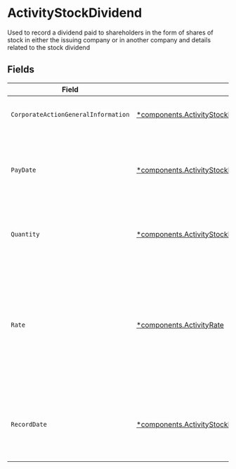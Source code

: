 # ActivityStockDividend

Used to record a dividend paid to shareholders in the form of shares of stock in either the issuing company or in another company and details related to the stock dividend


## Fields

| Field                                                                                                                                                   | Type                                                                                                                                                    | Required                                                                                                                                                | Description                                                                                                                                             | Example                                                                                                                                                 |
| ------------------------------------------------------------------------------------------------------------------------------------------------------- | ------------------------------------------------------------------------------------------------------------------------------------------------------- | ------------------------------------------------------------------------------------------------------------------------------------------------------- | ------------------------------------------------------------------------------------------------------------------------------------------------------- | ------------------------------------------------------------------------------------------------------------------------------------------------------- |
| `CorporateActionGeneralInformation`                                                                                                                     | [*components.ActivityStockDividendCorporateActionGeneralInformation](../../models/components/activitystockdividendcorporateactiongeneralinformation.md) | :heavy_minus_sign:                                                                                                                                      | Common fields for corporate actions                                                                                                                     |                                                                                                                                                         |
| `PayDate`                                                                                                                                               | [*components.ActivityStockDividendPayDate](../../models/components/activitystockdividendpaydate.md)                                                     | :heavy_minus_sign:                                                                                                                                      | The anticipated payment date at the depository                                                                                                          | {<br/>"day": 14,<br/>"month": 5,<br/>"year": 2024<br/>}                                                                                                 |
| `Quantity`                                                                                                                                              | [*components.ActivityStockDividendQuantity](../../models/components/activitystockdividendquantity.md)                                                   | :heavy_minus_sign:                                                                                                                                      | The position on which the corporate action was paid                                                                                                     | {<br/>"value": "0.25"<br/>}                                                                                                                             |
| `Rate`                                                                                                                                                  | [*components.ActivityRate](../../models/components/activityrate.md)                                                                                     | :heavy_minus_sign:                                                                                                                                      | The rate (raw value, not a percentage, example: 50% will be .5 in this field) at which shares will be disbursed to the shareholder                      | {<br/>"value": "0.25"<br/>}                                                                                                                             |
| `RecordDate`                                                                                                                                            | [*components.ActivityStockDividendRecordDate](../../models/components/activitystockdividendrecorddate.md)                                               | :heavy_minus_sign:                                                                                                                                      | The date on which positions are recorded in order to calculate entitlement                                                                              | {<br/>"day": 14,<br/>"month": 5,<br/>"year": 2024<br/>}                                                                                                 |